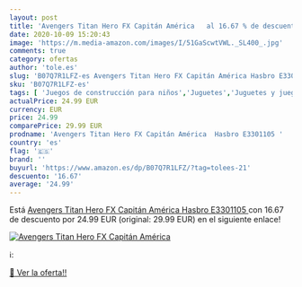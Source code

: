 ```yaml
---
layout: post
title: 'Avengers Titan Hero FX Capitán América   al 16.67 % de descuento'
date: 2020-10-09 15:20:43
image: 'https://m.media-amazon.com/images/I/51GaScwtVWL._SL400_.jpg'
comments: true
category: ofertas
author: 'tole.es'
slug: 'B07Q7R1LFZ-es Avengers Titan Hero FX Capitán América Hasbro E3301105'
sku: 'B07Q7R1LFZ-es'
tags: [ 'Juegos de construcción para niños','Juguetes','Juguetes y juegos','hasbro', ]
actualPrice: 24.99 EUR
currency: EUR
price: 24.99
comparePrice: 29.99 EUR
prodname: 'Avengers Titan Hero FX Capitán América  Hasbro E3301105 '
country: 'es'
flag: '🇪🇸'
brand: ''
buyurl: 'https://www.amazon.es/dp/B07Q7R1LFZ/?tag=tolees-21'
descuento: '16.67'
average: '24.99'
---
```


Está [Avengers Titan Hero FX Capitán América  Hasbro E3301105 ](https://www.amazon.es/dp/B07Q7R1LFZ/?tag=tolees-21) con 16.67 de descuento por 24.99 EUR (original: 29.99 EUR) en el siguiente enlace!

[![Avengers Titan Hero FX Capitán América  ](https://m.media-amazon.com/images/I/51GaScwtVWL._SL400_.jpg)](https://www.amazon.es/dp/B07Q7R1LFZ/?tag=tolees-21)

ℹ️:


[🛒 Ver la oferta!!](https://www.amazon.es/dp/B07Q7R1LFZ/?tag=tolees-21)
